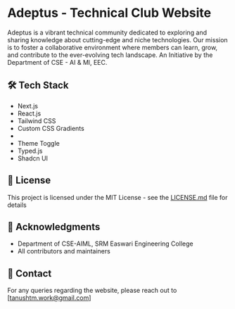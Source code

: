 # Adeptus - Technical Club Website

Adeptus is a vibrant technical community dedicated to exploring and sharing knowledge about cutting-edge and niche technologies. Our mission is to foster a collaborative environment where members can learn, grow, and contribute to the ever-evolving tech landscape.
An Initiative by the Department of CSE - AI & Ml, EEC.

## 🛠️ Tech Stack

- Next.js
- React.js
- Tailwind CSS
- Custom CSS Gradients
-  
- Theme Toggle
- Typed.js
- Shadcn UI

## 📝 License

This project is licensed under the MIT License - see the [LICENSE.md](LICENSE.md) file for details

## 🙏 Acknowledgments

- Department of CSE-AIML, SRM Easwari Engineering College
- All contributors and maintainers

## 📧 Contact

For any queries regarding the website, please reach out to [tanushtm.work@gmail.com]
